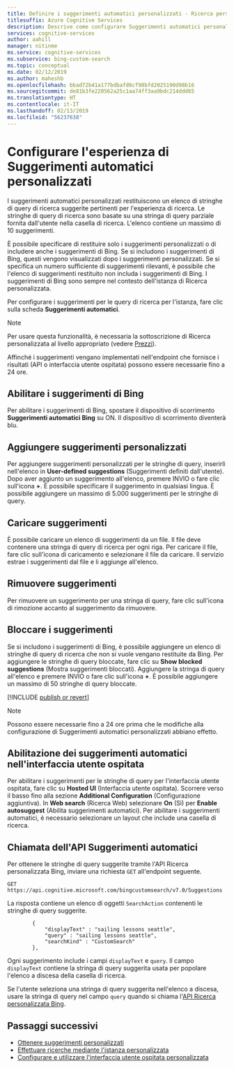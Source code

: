 ```yaml
---
title: Definire i suggerimenti automatici personalizzati - Ricerca personalizzata Bing
titlesuffix: Azure Cognitive Services
description: Descrive come configurare Suggerimenti automatici personalizzati
services: cognitive-services
author: aahill
manager: nitinme
ms.service: cognitive-services
ms.subservice: bing-custom-search
ms.topic: conceptual
ms.date: 02/12/2019
ms.author: maheshb
ms.openlocfilehash: bbad72b41a177bdbafd6cf98bfd2025190d98b16
ms.sourcegitcommit: de81b3fe220562a25c1aa74ff3aa9bdc214ddd65
ms.translationtype: HT
ms.contentlocale: it-IT
ms.lasthandoff: 02/13/2019
ms.locfileid: "56237638"
---
```

# <a name="configure-your-custom-autosuggest-experience"></a>Configurare l'esperienza di Suggerimenti automatici personalizzati

I suggerimenti automatici personalizzati restituiscono un elenco di stringhe di query di ricerca suggerite pertinenti per l'esperienza di ricerca. Le stringhe di query di ricerca sono basate su una stringa di query parziale fornita dall'utente nella casella di ricerca. L'elenco contiene un massimo di 10 suggerimenti. 

È possibile specificare di restituire solo i suggerimenti personalizzati o di includere anche i suggerimenti di Bing. Se si includono i suggerimenti di Bing, questi vengono visualizzati dopo i suggerimenti personalizzati. Se si specifica un numero sufficiente di suggerimenti rilevanti, è possibile che l'elenco di suggerimenti restituito non includa i suggerimenti di Bing. I suggerimenti di Bing sono sempre nel contesto dell'istanza di Ricerca personalizzata. 

Per configurare i suggerimenti per le query di ricerca per l'istanza, fare clic sulla scheda **Suggerimenti automatici**.  

> [!NOTE]
> Per usare questa funzionalità, è necessaria la sottoscrizione di Ricerca personalizzata al livello appropriato (vedere [Prezzi](https://azure.microsoft.com/pricing/details/cognitive-services/bing-custom-search/)).

Affinché i suggerimenti vengano implementati nell'endpoint che fornisce i risultati (API o interfaccia utente ospitata) possono essere necessarie fino a 24 ore.

## <a name="enable-bing-suggestions"></a>Abilitare i suggerimenti di Bing

Per abilitare i suggerimenti di Bing, spostare il dispositivo di scorrimento **Suggerimenti automatici Bing** su ON. Il dispositivo di scorrimento diventerà blu.

## <a name="add-your-own-suggestions"></a>Aggiungere suggerimenti personalizzati

Per aggiungere suggerimenti personalizzati per le stringhe di query, inserirli nell'elenco in **User-defined suggestions** (Suggerimenti definiti dall'utente). Dopo aver aggiunto un suggerimento all'elenco, premere INVIO o fare clic sull'icona **+**. È possibile specificare il suggerimento in qualsiasi lingua. È possibile aggiungere un massimo di 5.000 suggerimenti per le stringhe di query.

## <a name="upload-suggestions"></a>Caricare suggerimenti

È possibile caricare un elenco di suggerimenti da un file. Il file deve contenere una stringa di query di ricerca per ogni riga. Per caricare il file, fare clic sull'icona di caricamento e selezionare il file da caricare. Il servizio estrae i suggerimenti dal file e li aggiunge all'elenco.

## <a name="remove-suggestions"></a>Rimuovere suggerimenti

Per rimuovere un suggerimento per una stringa di query, fare clic sull'icona di rimozione accanto al suggerimento da rimuovere.

## <a name="block-suggestions"></a>Bloccare i suggerimenti

Se si includono i suggerimenti di Bing, è possibile aggiungere un elenco di stringhe di query di ricerca che non si vuole vengano restituite da Bing. Per aggiungere le stringhe di query bloccate, fare clic su **Show blocked suggestions** (Mostra suggerimenti bloccati). Aggiungere la stringa di query all'elenco e premere INVIO o fare clic sull'icona **+**. È possibile aggiungere un massimo di 50 stringhe di query bloccate.



[!INCLUDE [publish or revert](./includes/publish-revert.md)]

>[!NOTE]  
>Possono essere necessarie fino a 24 ore prima che le modifiche alla configurazione di Suggerimenti automatici personalizzati abbiano effetto.


## <a name="enabling-autosuggest-in-hosted-ui"></a>Abilitazione dei suggerimenti automatici nell'interfaccia utente ospitata

Per abilitare i suggerimenti per le stringhe di query per l'interfaccia utente ospitata, fare clic su **Hosted UI** (Interfaccia utente ospitata). Scorrere verso il basso fino alla sezione **Additional Configuration** (Configurazione aggiuntiva). In **Web search** (Ricerca Web) selezionare **On** (Sì) per **Enable autosuggest** (Abilita suggerimenti automatici). Per abilitare i suggerimenti automatici, è necessario selezionare un layout che include una casella di ricerca.


## <a name="calling-the-autosuggest-api"></a>Chiamata dell'API Suggerimenti automatici

Per ottenere le stringhe di query suggerite tramite l'API Ricerca personalizzata Bing, inviare una richiesta `GET` all'endpoint seguente.

```
GET https://api.cognitive.microsoft.com/bingcustomsearch/v7.0/Suggestions 
```

La risposta contiene un elenco di oggetti `SearchAction` contenenti le stringhe di query suggerite.

```
        {  
            "displayText" : "sailing lessons seattle",  
            "query" : "sailing lessons seattle",  
            "searchKind" : "CustomSearch"  
        },  
```

Ogni suggerimento include i campi `displayText` e `query`. Il campo `displayText` contiene la stringa di query suggerita usata per popolare l'elenco a discesa della casella di ricerca.

Se l'utente seleziona una stringa di query suggerita nell'elenco a discesa, usare la stringa di query nel campo `query` quando si chiama l'[API Ricerca personalizzata Bing](overview.md).


## <a name="next-steps"></a>Passaggi successivi

- [Ottenere suggerimenti personalizzati](./get-custom-suggestions.md)
- [Effettuare ricerche mediante l'istanza personalizzata](./search-your-custom-view.md)
- [Configurare e utilizzare l'interfaccia utente ospitata personalizzata](./hosted-ui.md)
